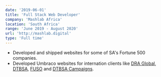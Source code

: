 ```yaml
---
date: '2019-06-01'
title: 'Full Stack Web Developer'
company: 'Mashlab Africa'
location: 'South Africa'
range: 'June 2019 - August 2020'
url: 'http://mashlab.digital'
type: 'Full time'
---
```


- Developed and shipped websites for some of SA's Fortune 500 companies.
- Developed Umbraco websites for internation clients like [DRA Global]('https://draglogblalcom'), [DTBSA]('https://www.dtbsa.co.za/'), [FUSO]('https://www.dtbsa.co.za/fuso/') and [DTBSA Campaigns]('https://campaigns.dtbsa.co.za/').
